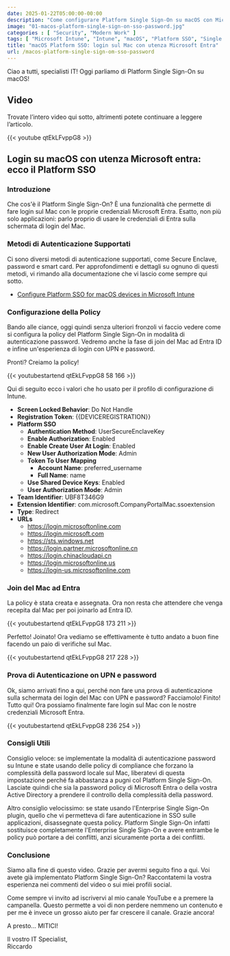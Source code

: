 ```yaml
---
date: 2025-01-22T05:00:00-00:00
description: "Come configurare Platform Single Sign-On su macOS con Microsoft Entra e Intune. Guida rapida su metodi di autenticazione, policy di compliance e consigli utili per un login sicuro e integrato."
image: "01-macos-platform-single-sign-on-sso-password.jpg"
categories : [ "Security", "Modern Work" ]
tags: [ "Microsoft Intune", "Intune", "macOS", "Platform SSO", "Single Sign-On", "Microsoft Entra", "Video", "Guida" ]
title: "macOS Platform SSO: login sul Mac con utenza Microsoft Entra"
url: /macos-platform-single-sign-om-sso-password
---
```

Ciao a tutti, specialisti IT! Oggi parliamo di Platform Single Sign-On su macOS!

## Video
Trovate l’intero video qui sotto, altrimenti potete continuare a leggere l’articolo.

{{< youtube qtEkLFvppG8 >}}

## Login su macOS con utenza Microsoft entra: ecco il Platform SSO

### Introduzione
Che cos'è il Platform Single Sign-On? È una funzionalità che permette di fare login sul Mac con le proprie credenziali Microsoft Entra. Esatto, non più solo applicazioni: parlo proprio di usare le credenziali di Entra sulla schermata di login del Mac.

### Metodi di Autenticazione Supportati
Ci sono diversi metodi di autenticazione supportati, come Secure Enclave, password e smart card. Per approfondimenti e dettagli su ognuno di questi metodi, vi rimando alla documentazione che vi lascio come sempre qui sotto.

- [Configure Platform SSO for macOS devices in Microsoft Intune](https://learn.microsoft.com/en-us/mem/intune/configuration/platform-sso-macos)

### Configurazione della Policy
Bando alle ciance, oggi quindi senza ulteriori fronzoli vi faccio vedere come si configura la policy del Platform Single Sign-On in modalità di autenticazione password. Vedremo anche la fase di join del Mac ad Entra ID e infine un'esperienza di login con UPN e password.

Pronti? Creiamo la policy!

{{< youtubestartend qtEkLFvppG8 58 166 >}}

Qui di seguito ecco i valori che ho usato per il profilo di configurazione di Intune.

- **Screen Locked Behavior**: Do Not Handle
- **Registration Token**: {{DEVICEREGISTRATION}}
- **Platform SSO**
  - **Authentication Method**: UserSecureEnclaveKey
  - **Enable Authorization**: Enabled
  - **Enable Create User At Login**: Enabled
  - **New User Authorization Mode**: Admin
  - **Token To User Mapping**
    - **Account Name**: preferred_username
    - **Full Name**: name
  - **Use Shared Device Keys**: Enabled
  - **User Authorization Mode**: Admin
- **Team Identifier**: UBF8T346G9
- **Extension Identifier**: com.microsoft.CompanyPortalMac.ssoextension
- **Type**: Redirect
- **URLs**
  - https://login.microsoftonline.com
  - https://login.microsoft.com
  - https://sts.windows.net
  - https://login.partner.microsoftonline.cn
  - https://login.chinacloudapi.cn
  - https://login.microsoftonline.us
  - https://login-us.microsoftonline.com

### Join del Mac ad Entra
La policy è stata creata e assegnata. Ora non resta che attendere che venga recepita dal Mac per poi joinarlo ad Entra ID.

{{< youtubestartend qtEkLFvppG8 173 211 >}}

Perfetto! Joinato! Ora vediamo se effettivamente è tutto andato a buon fine facendo un paio di verifiche sul Mac.

{{< youtubestartend qtEkLFvppG8 217 228 >}}

### Prova di Autenticazione on UPN e password
Ok, siamo arrivati fino a qui, perché non fare una prova di autenticazione sulla schermata dei login del Mac con UPN e password? Facciamolo! Finito! Tutto qui! Ora possiamo finalmente fare login sul Mac con le nostre credenziali Microsoft Entra.

{{< youtubestartend qtEkLFvppG8 236 254 >}}

### Consigli Utili
Consiglio veloce: se implementate la modalità di autenticazione password su Intune e state usando delle policy di compliance che forzano la complessità della password locale sul Mac, liberatevi di questa impostazione perché fa abbastanza a pugni col Platform Single Sign-On. Lasciate quindi che sia la password policy di Microsoft Entra o della vostra Active Directory a prendere il controllo della complessità della password.

Altro consiglio velocissimo: se state usando l'Enterprise Single Sign-On plugin, quello che vi permetteva di fare autenticazione in SSO sulle applicazioni, disassegnate questa policy. Platform Single Sign-On infatti sostituisce completamente l'Enterprise Single Sign-On e avere entrambe le policy può portare a dei conflitti, anzi sicuramente porta a dei conflitti.

### Conclusione
Siamo alla fine di questo video. Grazie per avermi seguito fino a qui. Voi avete già implementato Platform Single Sign-On? Raccontatemi la vostra esperienza nei commenti del video o sui miei profili social.

Come sempre vi invito ad iscrivervi al mio canale YouTube e a premere la campanella. Questo permette a voi di non perdere nemmeno un contenuto e per me è invece un grosso aiuto per far crescere il canale. Grazie ancora!

A presto... MITICI!

Il vostro IT Specialist,  
Riccardo